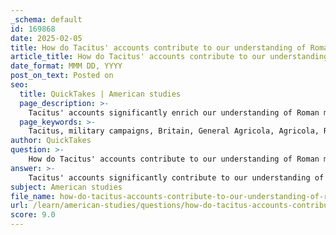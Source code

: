 ```yaml
---
_schema: default
id: 169868
date: 2025-02-05
title: How do Tacitus' accounts contribute to our understanding of Roman military campaigns in Britain?
article_title: How do Tacitus' accounts contribute to our understanding of Roman military campaigns in Britain?
date_format: MMM DD, YYYY
post_on_text: Posted on
seo:
  title: QuickTakes | American studies
  page_description: >-
    Tacitus' accounts significantly enrich our understanding of Roman military campaigns in Britain, especially through his writings about General Agricola, detailing military strategies, cultural interactions, and the challenges of conquest.
  page_keywords: >-
    Tacitus, military campaigns, Britain, General Agricola, Agricola, Roman strategies, native tribes, Battle of Mons Graupius, cultural interactions, Roman conquest, military tactics, resistance, historical context, archaeological evidence, Roman Empire
author: QuickTakes
question: >-
    How do Tacitus' accounts contribute to our understanding of Roman military campaigns in Britain?
answer: >-
    Tacitus' accounts significantly contribute to our understanding of Roman military campaigns in Britain, particularly through his writings about General Agricola, who was his father-in-law. His most notable work in this context is the "Agricola," which provides a detailed narrative of Roman military strategies, interactions with native tribes, and the challenges faced during the conquest of Britain.\n\n1. **Primary Source of Information**: Tacitus' writings are among the few contemporary accounts of the Roman campaigns in Britain. His descriptions of battles, such as the Battle of Mons Graupius, offer insights into the military tactics employed by the Romans and the resistance put up by the Caledonians. This battle is particularly significant as it highlights the Roman approach to warfare, including their use of formations and discipline in contrast to the more fragmented tribal warfare of the native tribes.\n\n2. **Military Strategies and Tactics**: Tacitus provides a detailed account of the military strategies used by Agricola, emphasizing the importance of intelligence, logistics, and the integration of local allies. He discusses how Agricola sought to win over the local tribes through diplomacy and military might, which is crucial for understanding the Roman approach to conquest and governance in newly acquired territories.\n\n3. **Cultural Insights**: Beyond military tactics, Tacitus' accounts also shed light on the cultural interactions between the Romans and the native tribes. His observations on the customs, social structures, and resistance of the Caledonians provide a nuanced view of the complexities involved in the Roman occupation. This is particularly important for understanding the broader implications of Roman military campaigns, including cultural assimilation and resistance.\n\n4. **Critical Assessment of Bias**: While Tacitus' accounts are invaluable, they must be critically assessed due to his Roman perspective and potential biases. His portrayal of the Caledonians may reflect Roman stereotypes and a desire to glorify Roman achievements. This necessitates a careful interpretation of his writings alongside archaeological evidence, such as the Vindolanda tablets and Hadrian's Wall, which provide additional context and corroboration of his narratives.\n\n5. **Historical Context**: Tacitus' writings also serve to contextualize the Roman military campaigns within the broader history of the Roman Empire's expansion. They illustrate the challenges of maintaining control over distant provinces and the ongoing conflicts with various tribes, which were a hallmark of Roman military history.\n\nIn summary, Tacitus' accounts are crucial for understanding the Roman military campaigns in Britain, offering insights into military strategies, cultural interactions, and the complexities of conquest. However, the need for critical assessment of his biases is essential for a comprehensive understanding of this historical period.
subject: American studies
file_name: how-do-tacitus-accounts-contribute-to-our-understanding-of-roman-military-campaigns-in-britain.md
url: /learn/american-studies/questions/how-do-tacitus-accounts-contribute-to-our-understanding-of-roman-military-campaigns-in-britain
score: 9.0
---
```


&nbsp;